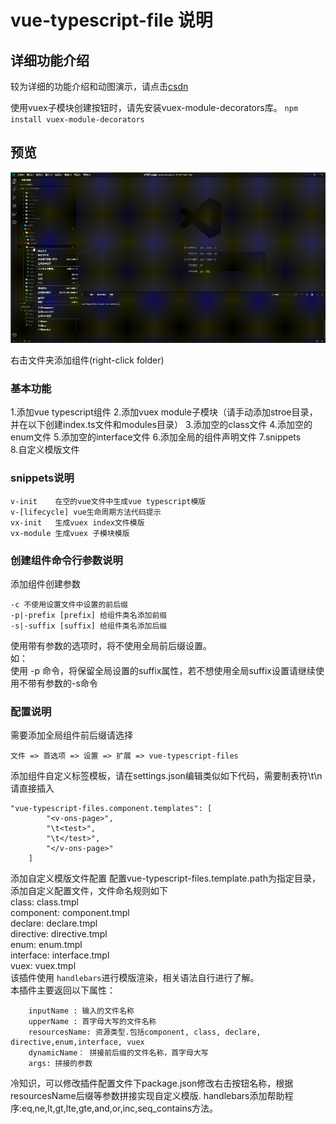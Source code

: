 # vue-typescript-file 说明

## 详细功能介绍 

较为详细的功能介绍和动图演示，请点击[csdn](https://blog.csdn.net/zz56138/article/details/102828867 "csdn详细说明")  
  
使用vuex子模块创建按钮时，请先安装vuex-module-decorators库。
`npm install vuex-module-decorators`  

## 预览  

![image](/images/create-component.gif)

右击文件夹添加组件(right-click folder)  

### 基本功能

1.添加vue typescript组件
2.添加vuex module子模块（请手动添加stroe目录，并在以下创建index.ts文件和modules目录）
3.添加空的class文件
4.添加空的enum文件 
5.添加空的interface文件 
6.添加全局的组件声明文件
7.snippets  
8.自定义模版文件
### snippets说明

```snippets
v-init    在空的vue文件中生成vue typescript模版
v-[lifecycle] vue生命周期方法代码提示
vx-init   生成vuex index文件模版  
vx-module 生成vuex 子模块模版  
```

### 创建组件命令行参数说明

添加组件创建参数

```options
-c 不使用设置文件中设置的前后缀
-p|-prefix [prefix] 给组件类名添加前缀
-s|-suffix [suffix] 给组件类名添加后缀
```

使用带有参数的选项时，将不使用全局前后缀设置。  
如：  
    使用 -p 命令，将保留全局设置的suffix属性，若不想使用全局suffix设置请继续使用不带有参数的-s命令  

### 配置说明

需要添加全局组件前后缀请选择  

```extends
文件 => 首选项 => 设置 => 扩展 => vue-typescript-files
```

添加组件自定义标签模板，请在settings.json编辑类似如下代码，需要制表符\t\n请直接插入

```templates
"vue-typescript-files.component.templates": [
        "<v-ons-page>",
        "\t<test>",
        "\t</test>",
        "</v-ons-page>"
    ]
```

添加自定义模版文件配置
配置vue-typescript-files.template.path为指定目录，添加自定义配置文件，文件命名规则如下  
class: class.tmpl    
component: component.tmpl  
declare: declare.tmpl  
directive: directive.tmpl  
enum: enum.tmpl  
interface: interface.tmpl  
vuex: vuex.tmpl  
该插件使用 ```handlebars```进行模版渲染，相关语法自行进行了解。  
本插件主要返回以下属性： 
```
    inputName : 输入的文件名称
    upperName : 首字母大写的文件名称
    resourcesName: 资源类型.包括component, class, declare, directive,enum,interface, vuex
    dynamicName： 拼接前后缀的文件名称，首字母大写
    args: 拼接的参数
```
冷知识，可以修改插件配置文件下package.json修改右击按钮名称，根据resourcesName后缀等参数拼接实现自定义模版.
handlebars添加帮助程序:eq,ne,lt,gt,lte,gte,and,or,inc,seq_contains方法。


